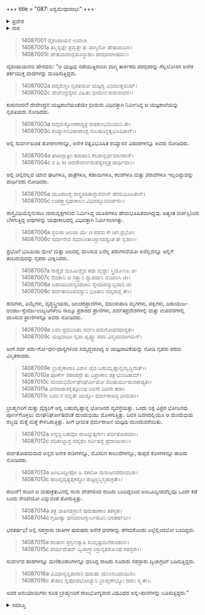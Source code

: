 +++
title = "087: ಅಶ್ವಮೇಧಾರಂಭಃ"
+++

<details><summary>ಪ್ರವೇಶ</summary>


।।   ಓಂ ಓಂ ನಮೋ ನಾರಾಯಣಾಯ।।   ಶ್ರೀ ವೇದವ್ಯಾಸಾಯ ನಮಃ ।।

ಶ್ರೀ ಕೃಷ್ಣದ್ವೈಪಾಯನ ವೇದವ್ಯಾಸ ವಿರಚಿತ  

**ಶ್ರೀ ಮಹಾಭಾರತ**

**ಅಶ್ವಮೇಧಿಕ ಪರ್ವ**

**ಅಶ್ವಮೇಧಿಕ ಪರ್ವ**

**ಅಧ್ಯಾಯ 87**


</details>

<details><summary>ಸಾರ</summary>

ಯಜ್ಞಶಾಲೆಯ ವರ್ಣನೆ (1-16).


</details>

> 14087001 ವೈಶಂಪಾಯನ ಉವಾಚ  
14087001a ತಸ್ಮಿನ್ಯಜ್ಞೇ ಪ್ರವೃತ್ತೇ ತು ವಾಗ್ಮಿನೋ ಹೇತುವಾದಿನಃ।  
14087001c ಹೇತುವಾದಾನ್ಬಹೂನ್ಪ್ರಾಹುಃ ಪರಸ್ಪರಜಿಗೀಷವಃ।।

ವೈಶಂಪಾಯನನು ಹೇಳಿದನು: “ಆ ಯಜ್ಞವು ನಡೆಯುತ್ತಿರಲಾಗಿ ವಾಗ್ಮಿ ತಾರ್ಕಿಕರು ಪರಸ್ಪರರನ್ನು ಗೆಲ್ಲಲೋಸಗ ಅನೇಕ ತರ್ಕಯುಕ್ತ ವಾದಗಳನ್ನು ಮಂಡಿಸುತ್ತಿದ್ದರು.

> 14087002a ದದೃಶುಸ್ತಂ ನೃಪತಯೋ ಯಜ್ಞಸ್ಯ ವಿಧಿಮುತ್ತಮಮ್।  
14087002c ದೇವೇಂದ್ರಸ್ಯೇವ ವಿಹಿತಂ ಭೀಮೇನ ಕುರುನಂದನ।।

ಕುರುನಂದನ! ದೇವೇಂದ್ರನ ಯಜ್ಞಶಾಲೆಯಂತೆಯೇ ಭೀಮನು ವಿಧಿವತ್ತಾಗಿ ನಿರ್ಮಿಸಿದ್ದ ಆ ಯಜ್ಞಶಾಲೆಯನ್ನು ನೃಪತಿಯರು ನೋಡಿದರು.

> 14087003a ದದೃಶುಸ್ತೋರಣಾನ್ಯತ್ರ ಶಾತಕುಂಭಮಯಾನಿ ತೇ।  
14087003c ಶಯ್ಯಾಸನವಿಹಾರಾಂಶ್ಚ ಸುಬಹೂನ್ರತ್ನಭೂಷಿತಾನ್।।

ಅಲ್ಲಿ ಸುವರ್ಣಖಚಿತ ತೋರಣಗಳನ್ನೂ, ಅನೇಕ ರತ್ನವಿಭೂಷಿತ ಶಯ್ಯಾಸನ ವಿಹಾರಗಳನ್ನೂ ಅವರು ನೋಡಿದರು.

> 14087004a ಘಟಾನ್ಪಾತ್ರೀಃ ಕಟಾಹಾನಿ ಕಲಶಾನ್ವರ್ಧಮಾನಕಾನ್।  
14087004c ನ ಹಿ ಕಿಂ ಚಿದಸೌವರ್ಣಮಪಶ್ಯಂಸ್ತತ್ರ ಪಾರ್ಥಿವಾಃ।।

ಅಲ್ಲಿ ಚಿನ್ನವಲ್ಲದ ಯಾವ ಘಟಗಳೂ, ಪಾತ್ರೆಗಳೂ, ಕಡಾಯಿಗಳೂ, ಕಲಶಗಳೂ ಮತ್ತು ಶರಾವೆಗಳೂ ಇಲ್ಲದಿದ್ದುದನ್ನು ಪಾರ್ಥಿವರು ನೋಡಿದರು.

> 14087005a ಯೂಪಾಂಶ್ಚ ಶಾಸ್ತ್ರಪಠಿತಾನ್ದಾರವಾನ್ ಹೇಮಭೂಷಿತಾನ್।  
14087005c ಉಪಕ್ಳ್ಪ್ತಾನ್ಯಥಾಕಾಲಂ ವಿಧಿವದ್ಭೂರಿವರ್ಚಸಃ।।

ಶಾಸ್ತ್ರವಿಧಿಯನ್ನನುಸರಿಸಿ ದಾರುವೃಕ್ಷಗಳಿಂದ ನಿರ್ಮಿಸಿದ್ದ ಯೂಪಗಳೂ ಹೇಮಭೂಷಿತವಾಗಿದ್ದವು. ಅತ್ಯಂತ ವರ್ಚಸ್ಸಿನಿಂದ ಬೆಳಗುತ್ತಿದ್ದ ಅವುಗಳನ್ನು ಯಥಾಕಾಲದಲ್ಲಿ ವಿಧಿವತ್ತಾಗಿ ನಿರ್ಮಿಸಲಾಗಿತ್ತು.

> 14087006a ಸ್ಥಲಜಾ ಜಲಜಾ ಯೇ ಚ ಪಶವಃ ಕೇ ಚನ ಪ್ರಭೋ।  
14087006c ಸರ್ವಾನೇವ ಸಮಾನೀತಾಂಸ್ತಾನಪಶ್ಯಂತ ತೇ ನೃಪಾಃ।।

ಪ್ರಭೋ! ಭೂಮಿಯ ಮೇಲೆ ಮತ್ತು ಜಲದಲ್ಲಿ ವಾಸಿಸುವ ಏನೆಲ್ಲ ಪಶುಗಳಿವೆಯೋ ಅವೆಲ್ಲವನ್ನೂ ಅಲ್ಲಿಗೆ ತಂದಿರುವುದನ್ನು ನೃಪರು ವೀಕ್ಷಿಸಿದರು.

> 14087007a ಗಾಶ್ಚೈವ ಮಹಿಷೀಶ್ಚೈವ ತಥಾ ವೃದ್ಧಾಃ ಸ್ತ್ರಿಯೋಽಪಿ ಚ।  
14087007c ಔದಕಾನಿ ಚ ಸತ್ತ್ವಾನಿ ಶ್ವಾಪದಾನಿ ವಯಾಂಸಿ ಚ।।  
14087008a ಜರಾಯುಜಾನ್ಯಂಡಜಾನಿ ಸ್ವೇದಜಾನ್ಯುದ್ಭಿದಾನಿ ಚ।  
14087008c ಪರ್ವತಾನೂಪವನ್ಯಾನಿ ಭೂತಾನಿ ದದೃಶುಶ್ಚ ತೇ।।

ಹಸುಗಳು, ಎಮ್ಮೆಗಳು, ವೃದ್ಧಸ್ತ್ರೀಯರು, ಜಲಚರಪ್ರಾಣಿಗಳು, ಮಾಂಸಾಹಾರಿ ಮೃಗಗಳು, ಪಕ್ಷಿಗಳು, ಜರಾಯುಜ-ಅಂಡಜ-ಸ್ವೇದಜ-ಉದ್ಭಿಜಗಳೆಂಬ ನಾಲ್ಕೂ ಪ್ರಕಾರದ ಪ್ರಾಣಿಗಳು, ಪರ್ವತಪ್ರದೇಶಗಳಲ್ಲಿ ಮತ್ತು ಉಪವನಗಳಲ್ಲಿ ವಾಸಿಸುವ ಪ್ರಾಣಿಗಳನ್ನೂ ಅವರು ನೋಡಿದರು.

> 14087009a ಏವಂ ಪ್ರಮುದಿತಂ ಸರ್ವಂ ಪಶುಗೋಧನಧಾನ್ಯತಃ।  
14087009c ಯಜ್ಞವಾಟಂ ನೃಪಾ ದೃಷ್ಟ್ವಾ ಪರಂ ವಿಸ್ಮಯಮಾಗಮನ್।

ಹೀಗೆ ಸರ್ವ ಪಶು-ಗೋ-ಧನ-ಧಾನ್ಯಗಳಿಂದ ಸಮೃದ್ಧವಾಗಿದ್ದ ಆ ಯಜ್ಞವಾಟಿಕೆಯನ್ನು ನೋಡಿ ನೃಪರು ಪರಮ ವಿಸ್ಮಿತರಾದರು.

> 14087009e ಬ್ರಾಹ್ಮಣಾನಾಂ ವಿಶಾಂ ಚೈವ ಬಹುಮೃಷ್ಟಾನ್ನಮೃದ್ಧಿಮತ್।।  
14087010a ಪೂರ್ಣೇ ಶತಸಹಸ್ರೇ ತು ವಿಪ್ರಾಣಾಂ ತತ್ರ ಭುಂಜತಾಮ್।  
14087010c ದುಂದುಭಿರ್ಮೇಘನಿರ್ಘೋಷೋ ಮುಹುರ್ಮುಹುರತಾಡ್ಯತ।।  
14087011a ವಿನನಾದಾಸಕೃತ್ಸೋಽಥ ದಿವಸೇ ದಿವಸೇ ತದಾ।  
14087011c ಏವಂ ಸ ವವೃತೇ ಯಜ್ಞೋ ಧರ್ಮರಾಜಸ್ಯ ಧೀಮತಃ।।

ಬ್ರಾಹ್ಮಣರಿಗೆ ಮತ್ತು ವೈಶ್ಯರಿಗೆ ಅಲ್ಲಿ ಬಹುಮೃಷ್ಟಾನ್ನ ಭೋಜನದ ವ್ಯವಸ್ಥೆಯಿತ್ತು. ಒಂದು ಲಕ್ಷ ವಿಪ್ರರ ಭೋಜನವು ಪೂರ್ಣಗೊಳ್ಳಲು ಮೇಘನಿರ್ಘೋಷದಂತೆ ದುಂದುಭಿಯು ಮೊಳಗುತ್ತಿತ್ತು. ದಿವಸ ದಿವಸದಲ್ಲಿಯೂ ಆ ದುಂದುಭಿಯ ಶಬ್ಧವು ಮತ್ತೆ ಮತ್ತೆ ಕೇಳಿಬರುತ್ತಿತ್ತು. ಹೀಗೆ ಧೀಮತ ಧರ್ಮರಾಜನ ಯಜ್ಞವು ಮುಂದುವರೆಯಿತು.

> 14087012a ಅನ್ನಸ್ಯ ಬಹವೋ ರಾಜನ್ನುತ್ಸರ್ಗಾಃ ಪರ್ವತೋಪಮಾಃ।  
14087012c ದಧಿಕುಲ್ಯಾಶ್ಚ ದದೃಶುಃ ಸರ್ಪಿಷಶ್ಚ ಹ್ರದಾಂಜನಾಃ।।

ಪರ್ವತೋಪಮವಾದ ಅನ್ನದ ಅನೇಕ ರಾಶಿಗಳನ್ನೂ, ಮೊಸರಿನ ಕಾಲುವೆಗಳನ್ನೂ, ತುಪ್ಪದ ಕೊಳಗಳನ್ನೂ ರಾಜರು ನೋಡಿದರು.

> 14087013a ಜಂಬೂದ್ವೀಪೋ ಹಿ ಸಕಲೋ ನಾನಾಜನಪದಾಯುತಃ।  
14087013c ರಾಜನ್ನದೃಶ್ಯತೈಕಸ್ಥೋ ರಾಜ್ಞಸ್ತಸ್ಮಿನ್ಮಹಾಕ್ರತೌ।।

ರಾಜನ್! ರಾಜನ ಆ ಮಹಾಕ್ರತುವಿನಲ್ಲಿ ನಾನಾ ದೇಶಗಳಿಂದ ರಾಜರು ಬಂದಿದ್ದರಿಂದ ಜಂಬೂದ್ವೀಪವೆಲ್ಲವೂ ಒಂದೇ ಕಡೆ ಬಂದು ಸೇರಿದೆಯೋ ಎನ್ನುವಂತೆ ತೋರುತ್ತಿತ್ತು.

> 14087014a ತತ್ರ ಜಾತಿಸಹಸ್ರಾಣಿ ಪುರುಷಾಣಾಂ ತತಸ್ತತಃ।  
14087014c ಗೃಹೀತ್ವಾ ಧನಮಾಜಗ್ಮುರ್ಬಹೂನಿ ಭರತರ್ಷಭ।।

ಭರತರ್ಷಭ! ಅಲ್ಲಿ ಸಹಸ್ರಾರು ಜಾತಿಗಳ ಪುರುಷರು ಅನೇಕ ಧನಗಳನ್ನು ತೆಗೆದುಕೊಂಡು ಎಲ್ಲೆಲ್ಲಿಂದಲೋ ಬಂದಿದ್ದರು.

> 14087015a ರಾಜಾನಃ ಸ್ರಗ್ವಿಣಶ್ಚಾಪಿ ಸುಮೃಷ್ಟಮಣಿಕುಂಡಲಾಃ।  
14087015c ಪರ್ಯವೇಷನ್ ದ್ವಿಜಾಗ್ರ್ಯಾಂಸ್ತಾನ್ಶತಶೋಽಥ ಸಹಸ್ರಶಃ।।

ಸುವರ್ಣದ ಹಾರಗಳನ್ನೂ ಮಣಿಕುಂಡಲಗಳನ್ನೂ ಧರಿಸಿದ್ದ ರಾಜರು ನೂರಾರು ಸಹಸ್ರಾರು ದ್ವಿಜಾಗ್ರರಿಗೆ ಬಡಿಸುತ್ತಿದ್ದರು.

> 14087016a ವಿವಿಧಾನ್ಯನ್ನಪಾನಾನಿ ಪುರುಷಾ ಯೇಽನುಯಾಯಿನಃ।  
14087016c ತೇಷಾಂ ನೃಪೋಪಭೋಜ್ಯಾನಿ ಬ್ರಾಹ್ಮಣೇಭ್ಯೋ ದದುಃ ಸ್ಮ ತೇ।।

ಅವರ ಅನುಯಾಯಿಗಳು ಕೂಡ ಬ್ರಾಹ್ಮಣರಿಗೆ ರಾಜಭೋಗ್ಯವಾದ ವಿಧವಿಧದ ಅನ್ನ-ಪಾನಗಳನ್ನು ಬಡಿಸುತ್ತಿದ್ದರು.”


<details><summary>ಸಮಾಪ್ತಿ</summary>

ಇತಿ ಶ್ರೀಮಹಾಭಾರತೇ ಅಶ್ವಮೇಧಿಕಪರ್ವಣಿ ಅಶ್ವಮೇಧಾರಂಭೇ ಸಪ್ತಶೀತಿತಮೋಽಧ್ಯಾಯಃ।।  
ಇದು ಶ್ರೀಮಹಾಭಾರತದಲ್ಲಿ ಅಶ್ವಮೇಧಿಕಪರ್ವದಲ್ಲಿ ಅಶ್ವಮೇಧಾರಂಭ ಎನ್ನುವ ಎಂಭತ್ತೇಳನೇ ಅಧ್ಯಾಯವು.

</details>


